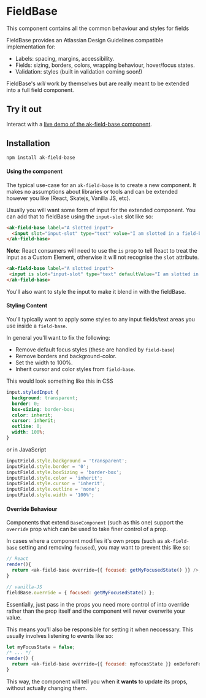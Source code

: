 # FieldBase

This component contains all the common behaviour and styles for fields

FieldBase provides an Atlassian Design Guidelines compatible implementation for:
* Labels: spacing, margins, accessibility.
* Fields: sizing, borders, colors, wrapping behaviour, hover/focus states.
* Validation: styles (built in validation coming soon!)

FieldBase's *will* work by themselves but are really meant to be extended into a full field component.

## Try it out

Interact with a [live demo of the ak-field-base component](https://aui-cdn.atlassian.com/atlaskit/stories/ak-field-base/@VERSION@/).

## Installation

```sh
npm install ak-field-base
```

#### Using the component

The typical use-case for an `ak-field-base` is to create a new component. It makes no assumptions about libraries or tools and can be extended
however you like (React, Skatejs, Vanilla JS, etc).

Usually you will want some form of input for the extended component. You can add that to fieldBase using the `input-slot` slot like so:

```html
<ak-field-base label="A slotted input">
  <input slot="input-slot" type="text" value="I am slotted in a field-base!" />
</ak-field-base>
```

**Note**: React consumers will need to use the `is` prop to tell React to treat the input as a Custom Element, otherwise it will not recognise the `slot` attribute.
```html
<ak-field-base label="A slotted input">
 <input is slot="input-slot" type="text" defaultValue="I am slotted in a field-base!" />
</ak-field-base>
```

You'll also want to style the input to make it blend in with the fieldBase.

#### Styling Content

You'll typically want to apply some styles to any input fields/text areas you use inside a `field-base`.

In general you'll want to fix the following:
* Remove default focus styles (these are handled by `field-base`)
* Remove borders and background-color.
* Set the width to 100%.
* Inherit cursor and color styles from `field-base`.

This would look something like this in CSS

```CSS
input.styledInput {
  background: transparent;
  border: 0;
  box-sizing: border-box;
  color: inherit;
  cursor: inherit;
  outline: 0;
  width: 100%;
}
```

or in JavaScript

```javascript
inputField.style.background = 'transparent';
inputField.style.border = '0';
inputField.style.boxSizing = 'border-box';
inputField.style.color = 'inherit';
inputField.style.cursor = 'inherit';
inputField.style.outline = 'none';
inputField.style.width = '100%';
```

#### Override Behaviour

Components that extend `BaseComponent` (such as this one) support the `override` prop which can be used to take finer control of a prop.

In cases where a component modifies it's own props (such as `ak-field-base` setting and removing `focused`), you may want to prevent this like so:

```js
// React
render(){
  return <ak-field-base override={{ focused: getMyFocusedState() }} />;
}
```

```js
// vanilla-JS
fieldBase.override = { focused: getMyFocusedState() };
```

Essentially, just pass in the props you need more control of into override rather than the prop itself and the component will never overwrite your value.

This means you'll also be responsible for setting it when neccessary. This usually involves listening to events like so:

```js
let myFocusState = false;
/* ... */
render() {
  return <ak-field-base override={{ focused: myFocusState }} onBeforeFocusedChange={e => myFocusState = e.detail.focused}/>
}
```

This way, the component will tell you when it **wants** to update its props, without actually changing them.